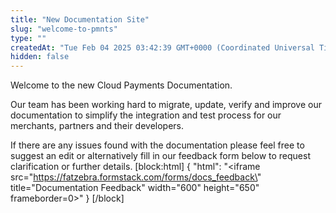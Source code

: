 ```yaml
---
title: "New Documentation Site"
slug: "welcome-to-pmnts"
type: ""
createdAt: "Tue Feb 04 2025 03:42:39 GMT+0000 (Coordinated Universal Time)"
hidden: false
---
```

Welcome to the new Cloud Payments Documentation.

Our team has been working hard to migrate, update, verify and improve our documentation to simplify the integration and test process for our merchants, partners and their developers.

If there are any issues found with the documentation please feel free to suggest an edit or alternatively fill in our feedback form below to request clarification or further details.
[block:html]
{
  "html": "<iframe src=\"https://fatzebra.formstack.com/forms/docs_feedback\" title=\"Documentation Feedback\" width=\"600\" height=\"650\" frameborder=0></iframe>"
}
[/block]
